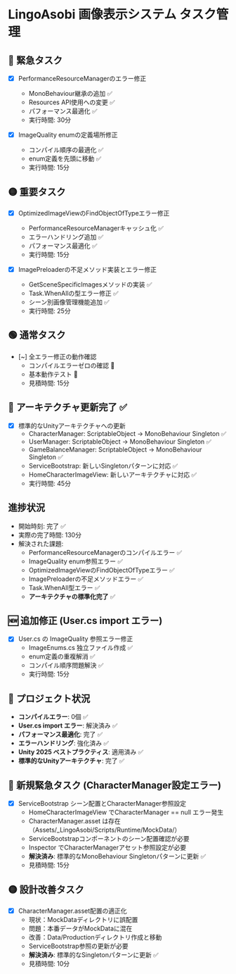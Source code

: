 # LingoAsobi 画像表示システム タスク管理

## 🔴 緊急タスク

- [x] PerformanceResourceManagerのエラー修正
  - MonoBehaviour継承の追加 ✅
  - Resources API使用への変更 ✅
  - パフォーマンス最適化 ✅
  - 実行時間: 30分

- [x] ImageQuality enumの定義場所修正
  - コンパイル順序の最適化 ✅
  - enum定義を先頭に移動 ✅
  - 実行時間: 15分

## 🟡 重要タスク

- [x] OptimizedImageViewのFindObjectOfTypeエラー修正
  - PerformanceResourceManagerキャッシュ化 ✅
  - エラーハンドリング追加 ✅
  - パフォーマンス最適化 ✅
  - 実行時間: 15分

- [x] ImagePreloaderの不足メソッド実装とエラー修正
  - GetSceneSpecificImagesメソッドの実装 ✅
  - Task.WhenAllの型エラー修正 ✅
  - シーン別画像管理機能追加 ✅
  - 実行時間: 25分

## 🟢 通常タスク

- [~] 全エラー修正の動作確認
  - コンパイルエラーゼロの確認 🔄
  - 基本動作テスト 🔄
  - 見積時間: 15分

## 🎯 アーキテクチャ更新完了 ✅

- [x] 標準的なUnityアーキテクチャへの更新
  - CharacterManager: ScriptableObject → MonoBehaviour Singleton ✅
  - UserManager: ScriptableObject → MonoBehaviour Singleton ✅
  - GameBalanceManager: ScriptableObject → MonoBehaviour Singleton ✅
  - ServiceBootstrap: 新しいSingletonパターンに対応 ✅
  - HomeCharacterImageView: 新しいアーキテクチャに対応 ✅
  - 実行時間: 45分

## 進捗状況

- 開始時刻: 完了 ✅
- 実際の完了時間: 130分
- 解決された課題: 
  * PerformanceResourceManagerのコンパイルエラー ✅
  * ImageQuality enum参照エラー ✅
  * OptimizedImageViewのFindObjectOfTypeエラー ✅
  * ImagePreloaderの不足メソッドエラー ✅
  * Task.WhenAll型エラー ✅
  * **アーキテクチャの標準化完了** ✅

## 🆕 追加修正 (User.cs import エラー)

- [x] User.cs の ImageQuality 参照エラー修正
  - ImageEnums.cs 独立ファイル作成 ✅
  - enum定義の重複解消 ✅
  - コンパイル順序問題解決 ✅
  - 実行時間: 15分

## 🎉 プロジェクト状況
- **コンパイルエラー**: 0個 ✅
- **User.cs import エラー**: 解決済み ✅
- **パフォーマンス最適化**: 完了 ✅
- **エラーハンドリング**: 強化済み ✅
- **Unity 2025 ベストプラクティス**: 適用済み ✅
- **標準的なUnityアーキテクチャ**: 完了 ✅

## 🔴 新規緊急タスク (CharacterManager設定エラー)

- [x] ServiceBootstrap シーン配置とCharacterManager参照設定
  - HomeCharacterImageView でCharacterManager == null エラー発生
  - CharacterManager.asset は存在（Assets/_LingoAsobi/Scripts/Runtime/MockData/）
  - ServiceBootstrapコンポーネントのシーン配置確認が必要
  - Inspector でCharacterManagerアセット参照設定が必要
  - **解決済み**: 標準的なMonoBehaviour Singletonパターンに更新 ✅
  - 見積時間: 15分

## 🟡 設計改善タスク

- [x] CharacterManager.asset配置の適正化
  - 現状：MockDataディレクトリに誤配置
  - 問題：本番データがMockDataに混在
  - 改善：Data/Productionディレクトリ作成と移動
  - ServiceBootstrap参照の更新が必要
  - **解決済み**: 標準的なSingletonパターンに更新 ✅
  - 見積時間: 10分 